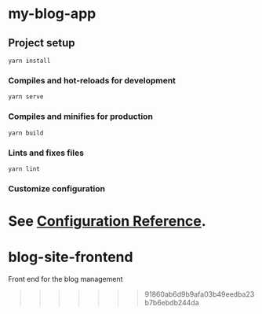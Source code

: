 # my-blog-app

## Project setup
```
yarn install
```

### Compiles and hot-reloads for development
```
yarn serve
```

### Compiles and minifies for production
```
yarn build
```

### Lints and fixes files
```
yarn lint
```

### Customize configuration
See [Configuration Reference](https://cli.vuejs.org/config/).
=======
# blog-site-frontend
Front end for the blog management
>>>>>>> 91860ab6d9b9afa03b49eedba23b7b6ebdb244da
